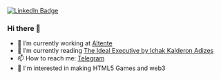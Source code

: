 <!--
**rapt0p7/rapt0p7** is a ✨ _special_ ✨ repository because its `README.md` (this file) appears on your GitHub profile.
-->

[![LinkedIn Badge](https://img.shields.io/badge/LinkedIn-Profile-informational?style=flat&logo=linkedin&logoColor=white&color=0D76A8)](https://www.linkedin.com/in/igor-zabrodin/)

### Hi there 👋

- 🔭 I’m currently working at [Altente](https://altente.com)
- 🌱 I’m currently reading [The Ideal Executive by Ichak Kalderon Adizes](https://www.goodreads.com/book/show/300025.The_Ideal_Executive)
- 📫 How to reach me: [Telegram](https://t.me/I_Zabrodin)
- 🔎 I'm interested in making HTML5 Games and web3
